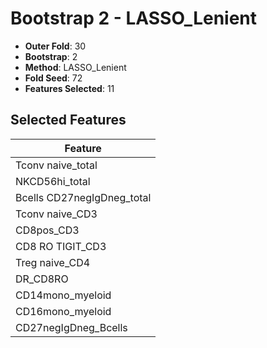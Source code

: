 # Bootstrap 2 - LASSO_Lenient

- **Outer Fold**: 30
- **Bootstrap**: 2
- **Method**: LASSO_Lenient
- **Fold Seed**: 72
- **Features Selected**: 11

## Selected Features

| Feature |
|---------|
| Tconv naive_total |
| NKCD56hi_total |
| Bcells CD27negIgDneg_total |
| Tconv naive_CD3 |
| CD8pos_CD3 |
| CD8 RO TIGIT_CD3 |
| Treg naive_CD4 |
| DR_CD8RO |
| CD14mono_myeloid |
| CD16mono_myeloid |
| CD27negIgDneg_Bcells |

